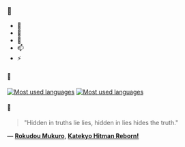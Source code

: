 ### 👋

- 🔭
- 🌱
- 💬
- 📫
- ⚡

#### 🧏

[![Most used languages](https://github-readme-stats-aynah.vercel.app/api/top-langs/?username=aynh&theme=solarized-dark&langs_count=6&layout=compact&hide_title=true)](https://github.com/anuraghazra/github-readme-stats#gh-dark-mode-only)
[![Most used languages](https://github-readme-stats-aynah.vercel.app/api/top-langs/?username=aynh&theme=solarized-light&langs_count=6&layout=compact&hide_title=true)](https://github.com/anuraghazra/github-readme-stats#gh-light-mode-only)

#### 💬

> "Hidden in truths lie lies, hidden in lies hides the truth."

&mdash; [**Rokudou Mukuro**](https://myanimelist.net/character.php?q=Rokudou%20Mukuro&cat=character), [**Katekyo Hitman Reborn!**](https://myanimelist.net/search/all?q=Katekyo%20Hitman%20Reborn!&cat=all)
